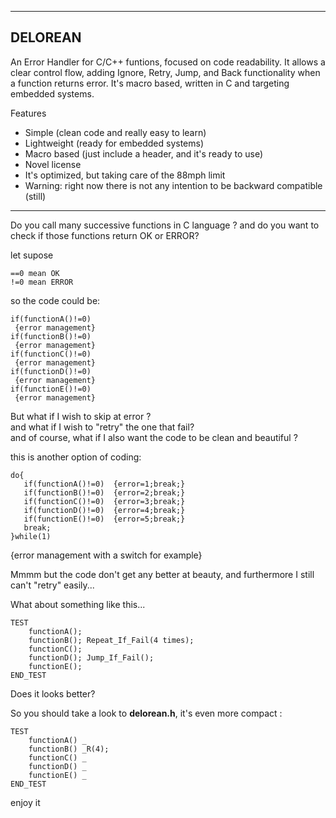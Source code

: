 ------------------------------------------------------------------------------
   DELOREAN 
------------------------------------------------------------------------------
An Error Handler for C/C++ funtions, focused on code readability. It allows a clear control flow, adding Ignore, Retry, Jump, and Back functionality when a function returns error. It's macro based, written in C and targeting embedded systems.

Features

* Simple (clean code and really easy to learn)
* Lightweight (ready for embedded systems)
* Macro based (just include a header, and it's ready to use)
* Novel license
* It's optimized, but taking care of the 88mph limit
* Warning: right now there is not any intention to be backward compatible (still)

------------------------------------------------------------------------------

Do you call many successive functions in C language ?
and do you want to check if those functions return OK or ERROR?

let supose

    ==0 mean OK 
    !=0 mean ERROR

so the code could be:

    if(functionA()!=0)
     {error management}
    if(functionB()!=0)
     {error management}
    if(functionC()!=0)
     {error management}
    if(functionD()!=0)
     {error management}
    if(functionE()!=0)
     {error management}

But what if I wish to skip at error ?  
and what if I wish to "retry" the one that fail?  
and of course, what if I also want the code to be clean and beautiful ?  

this is another option of coding:

    do{
       if(functionA()!=0)  {error=1;break;}
       if(functionB()!=0)  {error=2;break;}
       if(functionC()!=0)  {error=3;break;}
       if(functionD()!=0)  {error=4;break;}
       if(functionE()!=0)  {error=5;break;}
       break;
    }while(1)

{error management with a switch for example}

Mmmm but the code don't get any better at beauty, and furthermore I still can't "retry" easily...


What about something like this...

    TEST
        functionA();
        functionB(); Repeat_If_Fail(4 times);
        functionC();
        functionD(); Jump_If_Fail();
        functionE();
    END_TEST

Does it looks better?

So you should take a look to **delorean.h**, it's even more compact :

    TEST
        functionA() _
        functionB() _R(4);
        functionC() _
        functionD() _
        functionE() _
    END_TEST

enjoy it
